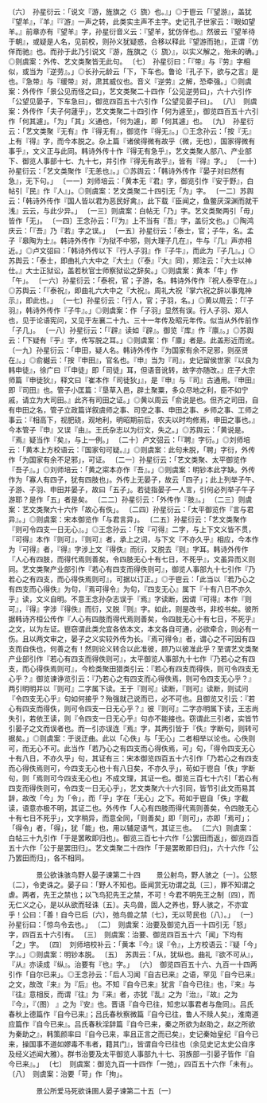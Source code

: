 <!-- { "loadSidebar": true } -->
〔六〕　孙星衍云：「说文『游，旌旗之〈氵旒〉也。』」◎于鬯云「『望游』，盖犹『望羊』，『羊』『『游』一声之转，此类实主声不主字。史记孔子世家云：『眼如望羊。』前章亦有『望羊』字，孙星衍音义云：『望羊，犹仿佯也。』然彼云『望羊待于朝』，或疑是人名，见前校，则孙义犹疑惑，合移以释此『望游而驰』，正谓『仿佯而驰』也。而孙于此乃引说文『游，旌旗之〈氵旒〉』，以实义解之，殆未的确。」◎则虞案：外传、艺文类聚皆无此句。
〔七〕　孙星衍曰：「『带』与『劳』字相似，或当为『逆劳』。」◎长孙元龄云「下，下车也。鲁论『孔子下，欲与之言』是也。『急带』与『缓带』对，肃其威仪也。音义『逆劳』之解，恐牵强。」◎则虞案：外传作「景公见而怪之曰」，艺文类聚二十四作「公见逆劳曰」，六十六引作「公望见晏子，下车急曰」，御览四百五十六引作「公望见晏子曰」。
〔八〕　则虞案：外传作「夫子何蘧乎」，艺文类聚二十四引作「何为遽至」，御览四百五十六引作「何其遽」。「为」「其」义通也，「何为遽」，即「何其遽」也。
〔九〕　孙星衍云：「艺文类聚『无有』作『得无有』，御览作『得无』。」◎王念孙云：「按『无』上有『得』字，而今本脱之。杂上篇『诸侯得微有故乎（微，无也），国家得微有事乎』，文义正与此同。韩诗外传十作『得无有急乎』，艺文类聚人部八、产业部下、御览人事部十七、九十七，并引作『得无有故乎』，皆有『得』字。」
〔一十〕孙星衍云：「艺文类聚作『无恙也』。」◎苏舆云：「韩诗外传作『晏子对曰然有急』，无下句。」
〔一一〕刘师培云：「黄本无『君』字，御览引作『安于野』，白帖引『民』作『人』」。◎则虞案：艺文类聚二十四引无「为」字。
〔一二〕苏舆云：「韩诗外传作『国人皆以君为恶民好禽』，此下载『臣闻之，鱼鳖厌深渊而就干浅』云云，与此少异。」
〔一三〕则虞案：白帖无「乃」字。艺文类聚两引「毋」皆作「无」。
〔一四〕王念孙云：「『为』上不当有『吾』字，盖衍文也。」◎陶鸿庆云：「『吾』乃『若』字之误。」
〔一五〕孙星衍云：「泰士，官；子牛，名。孟子『皋陶为士』。韩诗外传作『为狱不中邪，则大理子几在』，牛与『几』声亦相近。」◎卢文弨曰：「韩诗外传以下『行人子羽』作『子牛』，而此为『子几』。」◎苏舆云：「泰士，即曲礼六大中之『大士』（『泰』『大』同），郑注云：『大士以神仕。』大士正狱讼，盖若秋官士师察狱讼之辞矣。」◎则虞案：黄本「牛」作「午」。
〔一六〕孙星衍云：「泰祝，官；子游，名。韩诗外传作『祝人泰宰在』。」◎苏舆云：「『泰祝』，即曲礼六大中之『大祝』。周礼大祝『掌六祝之辞以事鬼神示』，即此也。」
〔一七〕孙星衍云：「行人，官；子羽，名。」◎黄以周云：「『子羽』，韩诗外传作『子牛』。」◎则虞案：作「子羽」显然有误。行人子羽、郑人也，见于论语宪问，又见于左襄二十九、三十一年传及昭元年传。似当从外传前作「子几」。
〔一八〕孙星衍云：「『辟』读如『辟』。御览『库』作『廪』。」◎苏舆云：「下疑有『乎』字，传写脱之耳。」◎则虞案：作「廪」者是。此盖形近而讹。
〔一九〕孙星衍云：「申田，疑人名。韩诗外传作『为国家有余不足邪，则巫贤在』。」◎俞樾云：「按『申田』，官名也。『申』当为『司』，史记留侯世家『以良为韩申徒』，徐广曰『「申徒」即「司徒」耳，但语音讹转，故字亦随改。』庄子大宗师篇『申徒狄』，释文曰『崔本作「司徒狄」』，是『申』与『司』古通用。『申田』即『司田』也。管子小匡篇：『垦草入邑，辟土聚粟，多众尽地之利，臣不如宁戚，请立为大司田。』此齐有司田之证。」◎黄以周云「俞说是也。但齐之司田，自有申田之名，管子立政篇详叙虞师之事、司空之事、申田之事、乡师之事、工师之事云：『相高下，视肥硗，观地利，明昭期前后，农夫以时均修焉，申田之事也。』今本管子『申』又误『由』。王氏杂志以为衍文，失之。」◎苏舆云：「黄说是。『焉』疑当作『矣』，与上一例。」
〔二十〕卢文弨云：「『聘』字衍。」◎刘师培云：「黄本上方校语云：『国家句可疑。』」◎则虞案：此句未脱，「聘」字衍，外传作「为国家有余不足邪」，可证。
〔二一〕孙星衍云：「艺文类聚、太平御览作『吾子』。」◎刘师培云：「黄之寀本亦作『吾』。」◎则虞案：明钞本此字缺。外传作为「寡人有四子，犹有四肢也」。外传上无晏子，故云「四子」；此上列举子午、子游、子羽、申田并晏子，故曰「五子」。若徒指晏子一人言，引何必列举子午子游耶？是作「五」者是矣。
〔二二〕孙星衍云：「外传作『肢』。」
〔二三〕则虞案：艺文类聚六十六作「故心有佚」。
〔二四〕孙星衍云：「太平御览作『言与君异』。」◎则虞案：宋本御览作「与君言异」。
〔二五〕孙星衍云：「艺文类聚作『则可令四支一日无心』。」◎王念孙云：「按『可得』二字，与上下文义皆不贯，『可得』本作『则可』，『则可』者，承上之词，与下文『不亦久乎』相应，今本作为『可得』者，『得』字涉上文『得佚』而衍，又脱去『则』字耳。韩诗外传作『人心有四肢，而得代焉则善矣，令四肢无心十有七日，不死乎』，文虽异而义则同。艺文类聚产业部引作『若心有四支而得佚则可』，御览人事部九十七引作『乃若心之有四支，而心得佚焉则可』，可据以订正。」◎于鬯云：「此当以『若乃心之有四支而心得佚』为句，『焉可得令』为句，『四支无心』属下『十有八日不亦久乎』读，文义自明。不意王念孙杂志误于『焉』字读断，因谓『可得』本作『则可』，『得』字涉『得佚』而衍，又脱『则』字。如此，则是改书，非校书矣。彼所据韩诗齐桓公传作『人心有四肢而得代焉则善矣，令四肢无心十有七日，不死乎』之文，以为左证。鬯窃谓此类允宜各依本文，本文各自可通，必欲牵合，则必有一伤。且以两文审之，晏子之义实较外传为长。『焉可得令』者，谓心之不可因有四支而自佚也，何善之有！然则论义转合以此准彼，顾乃以彼准此乎？至谓艺文类聚产业部引作『若心有四支而得佚则可』，太平御览人事部九十七作『乃若心之有四支，而心得佚焉则可』，今检类聚田猎类引云：『若心有四支而得佚，则可令四支无心乎？』御览谏诤览引云：『乃若心之有四支而心得佚焉，则可令四支无心乎？』两引明明并以『则可』二字属下读。王于『则可』读断，『则可』读断，则试问『令四支无心乎』句如何接乎？殆强就己说而已，必不可也。且御览又引云：『若心有四支而得佚，则可令四支一日无心乎？』彼『则可』二字亦明属下读，王志尚失引，若依王读，则『令四支一日无心乎』句亦不能接也。窃谓此三引者，实皆节引晏子之文而误者也。而一引亦误连『焉』字，其两引皆于『佚』字断句，则转可据矣。」◎则虞案：于说迂曲。此以「心佚」与「无心」二者相举以论也。心佚则可，而无心不可。此当作「若乃心之有四支而心得佚焉，可」句，「得令四支无心十有八日，不亦久乎」句，其证有三：宋本御览四百五十六引作「乃若心之有四支而心得佚焉则可，今四支无心也十有八日矣，不亦久乎」，苟如于鬯自「佚」字断句，则「焉则可今四支无心也」不成文理，其证一也。御览三百七十六引「若心有四支而得佚则可，令四支一日无心乎」，艺文类聚六十六引同，皆节引此文而易其辞，故改「今」为「令」，而「乎」字在「无心」之下。苟如于鬯自「佚」字截读，语意亦极不明，其证二也。外传作「人心有四肢而得代焉则善矣，令四肢无心十有七日不死乎」，文字稍异，而意全同，「则善矣」即「则可」，亦即「焉可」；「得令」者，「得」，犹「能」也，用以辅足语气，其证三也。
〔二六〕则虞案：白帖三十九引作「于是罢畋即归也」。御览三百七十六作「公罢田而返」，御览四百五十六作「公于是罢田归」。艺文类聚二十四作「于是罢畋即日归」，六十六作「公乃罢田而归」，各不相同。



　　　　景公欲诛骇鸟野人晏子谏第二十四
　　景公射鸟，野人骇之〔一〕。公怒〔二〕，令吏诛之。晏子曰：「野人不知也。臣闻赏无功谓之乱〔三〕，罪不知谓之虐。两者，先王之禁也；以飞鸟犯先王之禁，不可！今君不明先王之制〔四〕，而无仁义之心，是以从欲而轻诛〔五〕。夫鸟兽，固人之养也，野人骇之，不亦宜乎！公曰：「善！自今已后〔六〕，弛鸟兽之禁〔七〕，无以苛民也〔八〕。」
〔一〕　孙星衍曰：「惊鸟令去也。」
〔二〕　则虞案：治要及御览九百一十四引无「怒」字，四百五十六引有。
〔三〕　则虞案：治要、御览四百五十六「闻」下均有「之」字。
〔四〕　刘师培校补云：「黄本『今』误『令』，上方校语云：『疑「今」字』。」◎则虞案：明钞本脱。
〔五〕　苏舆云：「从，犹纵也。曲礼『欲不可从』，『从』亦读成『纵』。治要有『也』字。」
〔六〕　御览四百五十六、九百一十四两引作「自尔已来」。◎王念孙云：「后人习闻『自古已来』之语，罕见『自今已来』之文，故改『来』为『后』也。不知『自今已来』犹言『自今已往』也，『来』与『往』意相反，而谓『往』为『来』者，亦犹『乱』之为『治』，『故』之为『今』，『（图） 』之为『安』也。晋语『自今已往，知忠以事君者与詹同』。吕氏春秋上德篇作『自今已来』；吕氏春秋察微篇『自今已往，鲁人不赎人矣』，淮南道应篇作『自今已来』。吕氏春秋淫辞篇『自今已来，秦之所欲为赵助之，赵之所欲为秦助之』，韩策颜率曰『自今已来，率且正言之而已矣』，史记秦始皇纪『自今已来，操国事不道如嫪毒不韦者，籍其门』，皆谓自今已往也（余见史记太史公自序及经义述闻大雅）。群书治要及太平御览人事部九十七、羽族部一引晏子皆作『自今已来』。」
〔七〕　则虞案：御览九百一十四作「一弛」，四百五十六作「未有」。
〔八〕　则虞案：治要「苛」作「拘」。



　　　　景公所爱马死欲诛圉人晏子谏第二十五〔一〕
